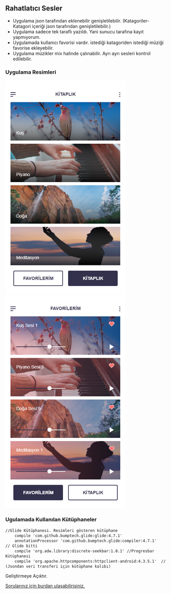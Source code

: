 ## Rahatlatıcı Sesler

- Uygulama json tarafından eklenebilir genişletilebilir. (Katagoriler- Katagori içeriği json tarafından genişletilebilir.)
- Uygulama sadece tek taraflı yazıldı. Yani sunucu tarafına kayıt yapmıyorum.  
- Uygulamada kullanıcı favorisi vardır. istediği katagoriden istediği müziği favorise ekleyebilir.
- Uygulama müzikler mix halinde çalınabilir. Ayrı ayrı sesleri kontrol edilebilir.


### Uygulama Resimleri

![](https://github.com/cemocanon/Rahatlatici-Sesler/blob/master/Uygulama%20Tasar%C4%B1m%C4%B1/1.png?raw=true)
![](https://github.com/cemocanon/Rahatlatici-Sesler/blob/master/Uygulama%20Tasar%C4%B1m%C4%B1/2.png?raw=true) 

### Ugulamada Kullanılan Kütüphaneler 

    //Glide Kütüphanesi. Resimleri gösteren kütüphane
        compile 'com.github.bumptech.glide:glide:4.7.1'
        annotationProcessor 'com.github.bumptech.glide:compiler:4.7.1'        // Glide bitti
        compile 'org.adw.library:discrete-seekbar:1.0.1' //Progresbar Kütüphanesi
        compile 'org.apache.httpcomponents:httpclient-android:4.3.5.1'  //  (Jsondan veri transferi için kütüphane kalıbı)

 

Geliştirmeye Açıktır.

[Sorularınız için burdan ulaşabilirisiniz.](mailto:cemilyesil@hotmail.com.tr "Sorularınız için burdan ulaşabilirisiniz.")
